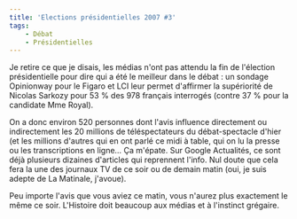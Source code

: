 ```yaml
---
title: 'Elections présidentielles 2007 #3'
tags:
    - Débat
    - Présidentielles
---
```


Je retire ce que je disais, les médias n'ont pas attendu la fin de l'élection
présidentielle pour dire qui a été le meilleur dans le débat&nbsp;: un sondage
Opinionway pour le Figaro et LCI leur permet d'affirmer la supériorité de
Nicolas Sarkozy pour 53 % des 978 français interrogés (contre 37 % pour la
candidate Mme Royal).

<!-- more -->

On a donc environ 520 personnes dont l'avis influence directement ou
indirectement les 20 millions de téléspectateurs du débat-spectacle d'hier (et
les millions d'autres qui en ont parlé ce midi à table, qui on lu la presse ou
les transcriptions en ligne… Ça m'épate. Sur Google Actualités, ce sont déjà
plusieurs dizaines d'articles qui reprennent l'info. Nul doute que cela fera la
une des journaux TV de ce soir ou de demain matin (oui, je suis adepte de La
Matinale, j'avoue).

Peu importe l'avis que vous aviez ce matin, vous n'aurez plus exactement le même
ce soir. L'Histoire doit beaucoup aux médias et à l'instinct grégaire.
